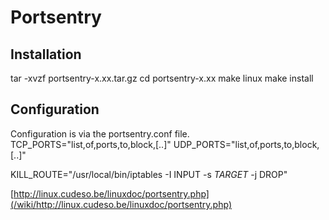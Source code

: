 # Portsentry

## Installation

tar -xvzf portsentry-x.xx.tar.gz
cd portsentry-x.xx
make linux
make install

## Configuration

Configuration is via the portsentry.conf file.
  TCP_PORTS="list,of,ports,to,block,[..]"
  UDP_PORTS="list,of,ports,to,block,[..]"



  KILL_ROUTE="/usr/local/bin/iptables -I INPUT -s $TARGET$ -j DROP"





[http://linux.cudeso.be/linuxdoc/portsentry.php](/wiki/http://linux.cudeso.be/linuxdoc/portsentry.php)